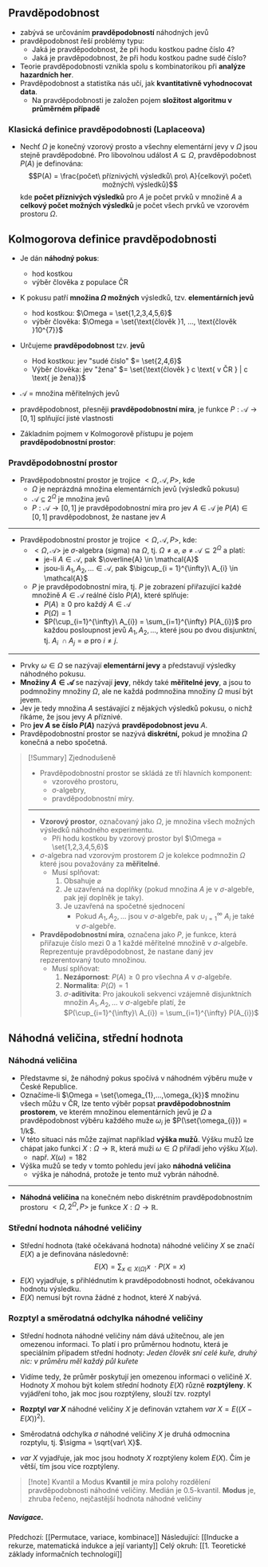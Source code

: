 ## Pravděpodobnost
- zabývá se určováním **pravděpodobností** náhodných jevů
- pravděpodobnost řeší problémy typu:
	- Jaká je pravděpodobnost, že při hodu kostkou padne číslo $4$?
	- Jaká je pravděpodobnost, že při hodu kostkou padne sudé číslo?
- Teorie pravděpodobnosti vznikla spolu s kombinatorikou při **analýze hazardních her**.
- Pravděpodobnost a statistika nás učí, jak **kvantitativně vyhodnocovat data**.
	- Na pravděpodobnosti je založen pojem **složitost algoritmu v průměrném případě**

### Klasická definice pravděpodobnosti (Laplaceova)
- Nechť $\Omega$ je konečný vzorový prosto a všechny elementární jevy v $\Omega$ jsou stejně pravděpodobné. Pro libovolnou událost $A \subseteq \Omega$, pravděpodobnost $P(A)$ je definována: $$P(A) = \frac{počet\ příznivých\ výsledků\ pro\ A}{celkový\ počet\ možných\ výsledků}$$kde **počet příznivých výsledků** pro $A$ je počet prvků v množině $A$ a **celkový počet možných výsledků** je počet všech prvků ve vzorovém prostoru $\Omega$.


## Kolmogorova definice pravděpodobnosti
- Je dán **náhodný pokus**:
	- hod kostkou
	- výběr člověka z populace ČR
- K pokusu patří **množina $\Omega$ možných** výsledků, tzv. **elementárních jevů**
	- hod kostkou: $\Omega = \set{1,2,3,4,5,6}$
	- výběr člověka: $\Omega = \set{\text{člověk }1, ..., \text{člověk }10^{7}}$
- Určujeme **pravděpodobnost** tzv. **jevů**
	- Hod kostkou: jev "sudé číslo" $= \set{2,4,6}$
	- Výběr člověka: jev "žena" $= \set{\text{člověk } c \text{ v ČR } | c \text{ je žena}}$
- $\mathcal{A}$ = množina měřitelných jevů
- pravděpodobnost, přesněji **pravděpodobnostní míra**, je funkce $P: \mathcal{A} \rightarrow [0,1]$ splňující jisté vlastnosti

- Základním pojmem v Kolmogorově přístupu je pojem **pravděpodobnostní prostor**:

### Pravděpodobnostní prostor
- Pravděpodobnostní prostor je trojice $<\Omega, \mathcal{A}, P>$, kde
	- $\Omega$ je neprázdná množina elementárních jevů (výsledků pokusu)
	- $\mathcal{A} \subseteq 2^{\Omega}$ je množina jevů
	- $P: \mathcal{A} \rightarrow [0,1]$ je pravděpodobnostní míra pro jev $A \in \mathcal{A}$ je $P(A) \in [0, 1]$ pravděpodobnost, že nastane jev $A$
---
- Pravděpodobnostní prostor je trojice $<\Omega, \mathcal{A}, P>$, kde:
	- $<\Omega, \mathcal{A}>$ je $\sigma$-algebra (sigma) na $\Omega$, tj. $\Omega \neq \varnothing,$ $\varnothing \neq \mathcal{A} \subseteq 2^{\Omega}$ a platí:
		- je-li $A \in \mathcal{A}$, pak $\overline{A} \in \mathcal{A}$
		- jsou-li $A_{1}, A_{2}, ... \in \mathcal{A}$, pak $\bigcup_{i = 1}^{\infty}\ A_{i} \in \mathcal{A}$
	- $P$ je pravděpodobnostní míra, tj. $P$ je zobrazení přiřazující každé množině $A \in \mathcal{A}$ reálné číslo $P(A)$, které splňuje:
		- $P(A) \geq 0$ pro každý $A \in \mathcal{A}$
		- $P(\Omega) = 1$
		- $P(\cup_{i=1}^{\infty}\ A_{i}) = \sum_{i=1}^{\infty} P(A_{i})$ pro každou posloupnost jevů $A_{1}, A_{2}, ...,$ které jsou po dvou disjunktní, tj. $A_{i}\ \cap A_{j} = \varnothing$ pro $i \neq j$.
---
- Prvky $\omega \in \Omega$ se nazývají **elementární jevy** a představují výsledky náhodného pokusu.
- **Množiny $A \in \mathcal{A}$** se nazývají **jevy**, někdy také **měřitelné jevy**, a jsou to podmnožiny množiny $\Omega$, ale ne každá podmnožina množiny $\Omega$ musí být jevem.
- Jev je tedy množina $A$ sestávající z nějakých výsledků pokusu, o nichž říkáme, že jsou jevy $A$ příznivé.
- Pro **jev $A$ se číslo $P(A)$** nazývá **pravděpodobnost jevu** $A$.
- Pravděpodobnostní prostor se nazývá **diskrétní,** pokud je množina $\Omega$ konečná a nebo spočetná.
> [!Summary] Zjednodušeně
> - Pravděpodobnostní prostor se skládá ze tří hlavních komponent: 
> 	- vzorového prostoru, 
> 	- σ-algebry,
> 	- pravděpodobnostní míry.
> ---
> - **Vzorový prostor**, označovaný jako $\Omega$, je množina všech možných výsledků náhodného experimentu. 
> 	- Při hodu kostkou by vzorový prostor byl $\Omega = \set{1,2,3,4,5,6}$
> - $\sigma$-algebra nad vzorovým prostorem $\Omega$ je kolekce podmnožin $\Omega$ které jsou považovány za **měřitelné**.
> 	- Musí splňovat: 
> 		1. Obsahuje $\varnothing$
> 		2. Je uzavřená na doplňky (pokud množina $A$ je v $\sigma$-algebře, pak její doplněk je taky).
> 		3. Je uzavřená na spočetné sjednocení
> 			- Pokud $A_{1}, A_{2}, ...$ jsou v $\sigma$-algebře, pak $\cup_{i = 1}^{\infty}\ A_{i}$ je také v $\sigma$-algebře.
> - **Pravděpodobnostní míra**, označena jako $P$, je funkce, která přiřazuje číslo mezi $0$ a $1$ každé měřitelné množině v $\sigma$-algebře. Reprezentuje pravděpodobnost, že nastane daný jev repzerentovaný touto množinou. 
> 	- Musí splňovat:
> 		1. **Nezápornost**: $P(A) \geq 0$ pro všechna $A$ v $\sigma$-algebře.
> 		2. **Normalita**: $P(\Omega) = 1$
> 		3. $\sigma$-**aditivita**: Pro jakoukoli sekvenci vzájemně disjunktních množin $A_{1}, A_{2}, ...$ v $\sigma$-algebře platí, že $P(\cup_{i=1}^{\infty}\ A_{i}) = \sum_{i=1}^{\infty} P(A_{i})$


## Náhodná veličina, střední hodnota

### Náhodná veličina
- Představme si, že náhodný pokus spočívá v náhodném výběru muže v České Republice.
- Označíme-li $\Omega = \set{\omega_{1},...,\omega_{k}}$ množinu všech můžu v ČR, lze tento výběr popsat **pravděpodobnostním prostorem**, ve kterém množinou elementárních jevů je $\Omega$ a pravděpodobnost výběru každého muže $\omega_{i}$ je $P(\set{\omega_{i}}) = 1/k$.
- V této situaci nás může zajímat například **výška mužů**. Výšku mužů lze chápat jako funkci $X: \Omega \rightarrow \mathbb{R}$, která muži $\omega \in \Omega$ přiřadí jeho výšku $X(\omega)$.
	- např. $X(\omega) = 182$
- Výška mužů se tedy v tomto pohledu jeví jako **náhodná veličina**
	- výška je náhodná, protože je tento muž vybrán náhodně.
---
- **Náhodná veličina** na konečném nebo diskrétním pravděpodobnostním prostoru $<\Omega, 2^{\Omega}, P>$ je funkce $X: \Omega \rightarrow \mathbb{R}$.

### Střední hodnota náhodné veličiny
- Střední hodnota (také očekávaná hodnota) náhodné veličiny $X$ se značí $E(X)$ a je definována následovně: $$E(X)=\sum_{x \in X(\Omega)} x\ \cdot P(X = x)$$
- $E(X)$ vyjadřuje, s přihlédnutím k pravděpodobnosti hodnot, očekávanou hodnotu výsledku.
- $E(X)$ nemusí být rovna žádné z hodnot, které $X$ nabývá.

### Rozptyl a směrodatná odchylka náhodné veličiny
- Střední hodnota náhodné veličiny nám dává užitečnou, ale jen omezenou informaci. To platí i pro průměrnou hodnotu, která je speciálním případem střední hodnoty: *Jeden člověk sní celé kuře, druhý nic: v průměru měl každý půl kuřete*
- Vidíme tedy, že průměr poskytují jen omezenou informaci o veličině $X$. Hodnoty $X$ mohou být kolem střední hodnoty $E(X)$ různě **rozptýleny**. K vyjádření toho, jak moc jsou rozptýleny, slouží tzv. rozptyl

- **Rozptyl $var\ X$** náhodné veličiny $X$ je definován vztahem $var\ X=E((X-E(X))^{2})$.
- Směrodatná odchylka $\sigma$ náhodné veličiny $X$ je druhá odmocnina rozptylu, tj. $\sigma =  \sqrt{var\ X}$.
- $var\ X$ vyjadřuje, jak moc jsou hodnoty $X$ rozptýleny kolem $E(X)$. Čím je větší, tím jsou více rozptýleny.


> [!note] Kvantil a Modus
> **Kvantil** je míra polohy rozdělení pravděpodobnosti náhodné veličiny. Medián je 0.5-kvantil.
> **Modus** je, zhruba řečeno, nejčastější hodnota náhodné veličiny

##### Navigace. 
Předchozí:  [[Permutace, variace, kombinace]]
Následující: [[Inducke a rekurze, matematická indukce a její varianty]]
Celý okruh: [[1. Teoretické základy informačních technologií]]